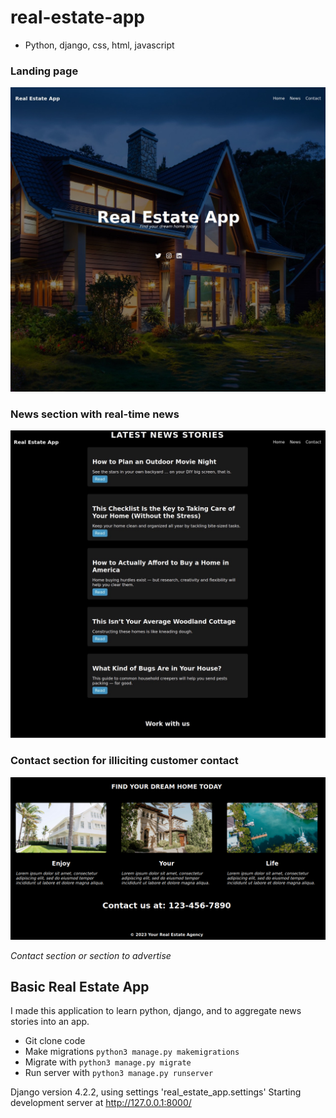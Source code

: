 # real-estate-app

- Python, django, css, html, javascript

### Landing page

![landing](https://raw.githubusercontent.com/n1ghtx0w1/real-estate-app/main/assets/real-estate-1.JPG)

### News section with real-time news

![News](https://raw.githubusercontent.com/n1ghtx0w1/real-estate-app/main/assets/real-estate-2.JPG)

### Contact section for illiciting customer contact

![Contact](https://raw.githubusercontent.com/n1ghtx0w1/real-estate-app/main/assets/contact-section.png)

*Contact section or section to advertise*

## Basic Real Estate App

I made this application to learn python, django, and to aggregate news stories into an app.  

- Git clone code
- Make migrations `python3 manage.py makemigrations` 
- Migrate with `python3 manage.py migrate` 
- Run server with `python3 manage.py runserver`

Django version 4.2.2, using settings 'real_estate_app.settings'
Starting development server at http://127.0.0.1:8000/

